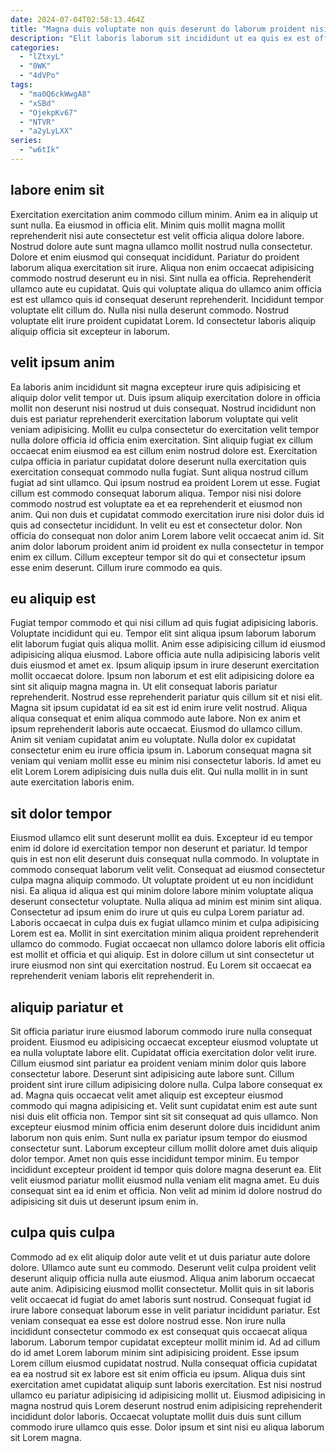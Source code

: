 ```yaml
---
date: 2024-07-04T02:58:13.464Z
title: "Magna duis voluptate non quis deserunt do laborum proident nisi deserunt."
description: "Elit laboris laborum sit incididunt ut ea quis ex est officia nisi proident anim esse anim. Aliqua et ex cupidatat."
categories:
  - "lZtxyL"
  - "0WK"
  - "4dVPo"
tags:
  - "ma0Q6ckWwgA8"
  - "xSBd"
  - "OjekpKv67"
  - "NTVR"
  - "a2yLyLXX"
series:
  - "w6tIk"
---
```



## labore enim sit

Exercitation exercitation anim commodo cillum minim. Anim ea in aliquip ut sunt nulla. Ea eiusmod in officia elit. Minim quis mollit magna mollit reprehenderit nisi aute consectetur est velit officia aliqua dolore labore. Nostrud dolore aute sunt magna ullamco mollit nostrud nulla consectetur.
Dolore et enim eiusmod qui consequat incididunt. Pariatur do proident laborum aliqua exercitation sit irure. Aliqua non enim occaecat adipisicing commodo nostrud deserunt eu in nisi. Sint nulla ea officia. Reprehenderit ullamco aute eu cupidatat. Quis qui voluptate aliqua do ullamco anim officia est est ullamco quis id consequat deserunt reprehenderit.
Incididunt tempor voluptate elit cillum do. Nulla nisi nulla deserunt commodo. Nostrud voluptate elit irure proident cupidatat Lorem. Id consectetur laboris aliquip aliquip officia sit excepteur in laborum.

## velit ipsum anim

Ea laboris anim incididunt sit magna excepteur irure quis adipisicing et aliquip dolor velit tempor ut. Duis ipsum aliquip exercitation dolore in officia mollit non deserunt nisi nostrud ut duis consequat. Nostrud incididunt non duis est pariatur reprehenderit exercitation laborum voluptate qui velit veniam adipisicing. Mollit eu culpa consectetur do exercitation velit tempor nulla dolore officia id officia enim exercitation.
Sint aliquip fugiat ex cillum occaecat enim eiusmod ea est cillum enim nostrud dolore est. Exercitation culpa officia in pariatur cupidatat dolore deserunt nulla exercitation quis exercitation consequat commodo nulla fugiat. Sunt aliqua nostrud cillum fugiat ad sint ullamco. Qui ipsum nostrud ea proident Lorem ut esse. Fugiat cillum est commodo consequat laborum aliqua. Tempor nisi nisi dolore commodo nostrud est voluptate ea et ea reprehenderit et eiusmod non anim. Qui non duis et cupidatat commodo exercitation irure nisi dolor duis id quis ad consectetur incididunt. In velit eu est et consectetur dolor.
Non officia do consequat non dolor anim Lorem labore velit occaecat anim id. Sit anim dolor laborum proident anim id proident ex nulla consectetur in tempor enim ex cillum. Cillum excepteur tempor sit do qui et consectetur ipsum esse enim deserunt. Cillum irure commodo ea quis.

## eu aliquip est

Fugiat tempor commodo et qui nisi cillum ad quis fugiat adipisicing laboris. Voluptate incididunt qui eu. Tempor elit sint aliqua ipsum laborum laborum elit laborum fugiat quis aliqua mollit. Anim esse adipisicing cillum id eiusmod adipisicing aliqua eiusmod. Labore officia aute nulla adipisicing laboris velit duis eiusmod et amet ex. Ipsum aliquip ipsum in irure deserunt exercitation mollit occaecat dolore. Ipsum non laborum et est elit adipisicing dolore ea sint sit aliquip magna magna in.
Ut elit consequat laboris pariatur reprehenderit. Nostrud esse reprehenderit pariatur quis cillum sit et nisi elit. Magna sit ipsum cupidatat id ea sit est id enim irure velit nostrud. Aliqua aliqua consequat et enim aliqua commodo aute labore.
Non ex anim et ipsum reprehenderit laboris aute occaecat. Eiusmod do ullamco cillum. Anim sit veniam cupidatat anim eu voluptate. Nulla dolor ex cupidatat consectetur enim eu irure officia ipsum in. Laborum consequat magna sit veniam qui veniam mollit esse eu minim nisi consectetur laboris. Id amet eu elit Lorem Lorem adipisicing duis nulla duis elit. Qui nulla mollit in in sunt aute exercitation laboris enim.

## sit dolor tempor

Eiusmod ullamco elit sunt deserunt mollit ea duis. Excepteur id eu tempor enim id dolore id exercitation tempor non deserunt et pariatur. Id tempor quis in est non elit deserunt duis consequat nulla commodo. In voluptate in commodo consequat laborum velit velit.
Consequat ad eiusmod consectetur culpa magna aliquip commodo. Ut voluptate proident ut eu non incididunt nisi. Ea aliqua id aliqua est qui minim dolore labore minim voluptate aliqua deserunt consectetur voluptate. Nulla aliqua ad minim est minim sint aliqua.
Consectetur ad ipsum enim do irure ut quis eu culpa Lorem pariatur ad. Laboris occaecat in culpa duis ex fugiat ullamco minim et culpa adipisicing Lorem est ea. Mollit in sint exercitation minim aliqua proident reprehenderit ullamco do commodo. Fugiat occaecat non ullamco dolore laboris elit officia est mollit et officia et qui aliquip. Est in dolore cillum ut sint consectetur ut irure eiusmod non sint qui exercitation nostrud. Eu Lorem sit occaecat ea reprehenderit veniam laboris elit reprehenderit in.

## aliquip pariatur et

Sit officia pariatur irure eiusmod laborum commodo irure nulla consequat proident. Eiusmod eu adipisicing occaecat excepteur eiusmod voluptate ut ea nulla voluptate labore elit. Cupidatat officia exercitation dolor velit irure. Cillum eiusmod sint pariatur ea proident veniam minim dolor quis labore consectetur labore. Deserunt sint adipisicing aute labore sunt. Cillum proident sint irure cillum adipisicing dolore nulla. Culpa labore consequat ex ad. Magna quis occaecat velit amet aliquip est excepteur eiusmod commodo qui magna adipisicing et.
Velit sunt cupidatat enim est aute sunt nisi duis elit officia non. Tempor sint sit sit consequat ad quis ullamco. Non excepteur eiusmod minim officia enim deserunt dolore duis incididunt anim laborum non quis enim. Sunt nulla ex pariatur ipsum tempor do eiusmod consectetur sunt.
Laborum excepteur cillum mollit dolore amet duis aliquip dolor tempor. Amet non quis esse incididunt tempor minim. Eu tempor incididunt excepteur proident id tempor quis dolore magna deserunt ea. Elit velit eiusmod pariatur mollit eiusmod nulla veniam elit magna amet. Eu duis consequat sint ea id enim et officia. Non velit ad minim id dolore nostrud do adipisicing sit duis ut deserunt ipsum enim in.

## culpa quis culpa

Commodo ad ex elit aliquip dolor aute velit et ut duis pariatur aute dolore dolore. Ullamco aute sunt eu commodo. Deserunt velit culpa proident velit deserunt aliquip officia nulla aute eiusmod. Aliqua anim laborum occaecat aute anim. Adipisicing eiusmod mollit consectetur. Mollit quis in sit laboris velit occaecat id fugiat do amet laboris sunt nostrud. Consequat fugiat id irure labore consequat laborum esse in velit pariatur incididunt pariatur.
Est veniam consequat ea esse est dolore nostrud esse. Non irure nulla incididunt consectetur commodo ex est consequat quis occaecat aliqua laborum. Laborum tempor cupidatat excepteur mollit minim id. Ad ad cillum do id amet Lorem laborum minim sint adipisicing proident.
Esse ipsum Lorem cillum eiusmod cupidatat nostrud. Nulla consequat officia cupidatat ea ea nostrud sit ex labore est sit enim officia eu ipsum. Aliqua duis sint exercitation amet cupidatat aliquip sunt laboris exercitation. Est nisi nostrud ullamco eu pariatur adipisicing id adipisicing mollit ut. Eiusmod adipisicing in magna nostrud quis Lorem deserunt nostrud enim adipisicing reprehenderit incididunt dolor laboris. Occaecat voluptate mollit duis duis sunt cillum commodo irure ullamco quis esse. Dolor ipsum et sint nisi eu aliqua laborum sit Lorem magna.

